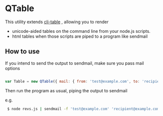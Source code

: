 QTable
======

This utility extends [cli-table](https://github.com/visionmedia/cli-table) , allowing you to render 
- unicode-aided tables on the command line from your node.js scripts.
- html tables when those scripts are piped to a program like sendmail

## How to use

If you intend to send the output to sendmail, make sure you pass mail options

```js

var Table = new QTable({ mail: { from: 'test@example.com', to: 'recipient@example.com', subject: 'Daily performance summary' },...});

```

Then run the program as usual, piping the output to sendmail

e.g.

```bash
 $ node revs.js | sendmail -f 'test@example.com' 'recipient@example.com' 
```

